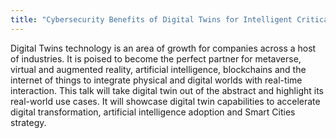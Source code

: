 ```yaml
---
title: "Cybersecurity Benefits of Digital Twins for Intelligent Critical Infrastructures"
---
```

Digital Twins technology is an area of growth for companies across a host of industries. 
It is poised to become the perfect partner for metaverse, virtual and augmented reality, artificial intelligence, blockchains and the internet of things to integrate physical and digital worlds with real-time interaction. 
This talk will take digital twin out of the abstract and highlight its real-world use cases. 
It will showcase digital twin capabilities to accelerate digital transformation, artificial intelligence adoption and Smart Cities strategy.
